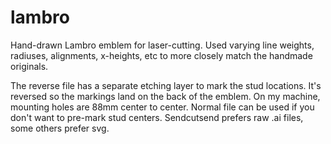 # lambro

Hand-drawn Lambro emblem for laser-cutting. Used varying line weights, radiuses, alignments, x-heights, etc to more closely match the handmade originals.

The reverse file has a separate etching layer to mark the stud locations. It's reversed so the markings land on the back of the emblem. On my machine, mounting holes are 88mm center to center. Normal file can be used if you don't want to pre-mark stud centers. Sendcutsend prefers raw .ai files, some others prefer svg.




